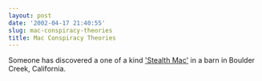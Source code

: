 ```yaml
---
layout: post
date: '2002-04-17 21:40:55'
slug: mac-conspiracy-theories
title: Mac Conspiracy Theories
---
```


Someone has discovered a one of a kind ['Stealth Mac'](http://www.wired.com/news/mac/0,2125,51670,00.html) in a barn in Boulder Creek, California.